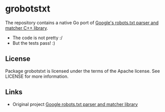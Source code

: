 
# grobotstxt 

The repository contains a native Go port of [Google's robots.txt parser and matcher C++ 
library](https://github.com/google/robotstxt).

- The code is not pretty :/
- But the tests pass! :)

## License

Package grobotstxt is licensed under the terms of the
Apache license. See LICENSE for more information.

## Links

*   Original project
    [Google robots.txt parser and matcher library](https://github.com/google/robotstxt)
